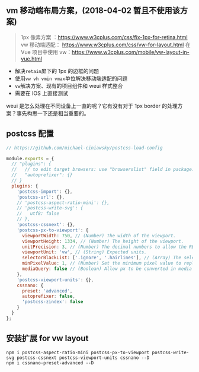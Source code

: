 ## vm 移动端布局方案，(2018-04-02 暂且不使用该方案)

> 1px 像素方案 ：https://www.w3cplus.com/css/fix-1px-for-retina.html
> vw 移动端适配： https://www.w3cplus.com/css/vw-for-layout.html
> 在 Vue 项目中使用 vw：https://www.w3cplus.com/mobile/vw-layout-in-vue.html

* 解决`retain`屏下的 1px 的边框的问题
* 使用`vw vh vmin vmax`单位解决移动端适配的问题
* `vw`解决方案、现有的项目组件和 weui 样式整合
* 需要在 IOS 上直接测试

weui 是怎么处理在不同设备上一直的呢？它有没有对于 1px border 的处理方案？事先构思一下还是相当重要的。

## postcss 配置

```js
// https://github.com/michael-ciniawsky/postcss-load-config

module.exports = {
  // "plugins": {
  //   // to edit target browsers: use "browserslist" field in package.json
  //   "autoprefixer": {}
  // }
  plugins: {
    'postcss-import': {},
    'postcss-url': {},
    // 'postcss-aspect-ratio-mini': {},
    // 'postcss-write-svg': {
    //   utf8: false
    // },
    'postcss-cssnext': {},
    'postcss-px-to-viewport': {
      viewportWidth: 750, // (Number) The width of the viewport.
      viewportHeight: 1334, // (Number) The height of the viewport.
      unitPrecision: 3, // (Number) The decimal numbers to allow the REM units to grow to.
      viewportUnit: 'vw', // (String) Expected units.
      selectorBlackList: ['.ignore', '.hairlines'], // (Array) The selectors to ignore and leave as px.
      minPixelValue: 1, // (Number) Set the minimum pixel value to replace.
      mediaQuery: false // (Boolean) Allow px to be converted in media queries.
    },
    'postcss-viewport-units': {},
    cssnano: {
      preset: 'advanced',
      autoprefixer: false,
      'postcss-zindex': false
    }
  }
};
```

## 安装扩展 for vw layout

```shell
npm i postcss-aspect-ratio-mini postcss-px-to-viewport postcss-write-svg postcss-cssnext postcss-viewport-units cssnano --D
npm i cssnano-preset-advanced --D
```

##
